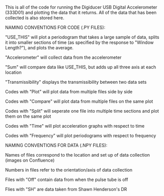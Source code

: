 This is all of the code for running the Digiducer USB Digital Accelerometer (333D01) and plotting the data that it returns. All of the data that has been collected is also stored here. 


NAMING CONVENTIONS FOR CODE (.PY FILES):

"USE_THIS" will plot a periodogram that takes a large sample of data, splits it into smaller sections of time (as specified by the response to "Window Length?"), and plots the average.

"Accelerometer" will collect data from the accelerometer

"Sum" will compare data like USE_THIS, but adds up all three axis at each location

"Transmissibility" displays the transmissibility between two data sets
 
Codes with "Plot" will plot data from multiple files side by side
 
Codes with "Compare" will plot data from multiple files on the same plot

Codes with "Split" will seperate one file into multiple time sections and plot them on the same plot
 
Codes with "Time" will plot acceleration graphs with respect to time
 
Codes with "Frequency" will plot periodograms with respect to frequency


NAMING CONVENTIONS FOR DATA (.NPY FILES):

Names of files correspond to the location and set up of data collection (images on Confluence)

Numbers in files refer to the orientation/axis of data collection

Files with "Off" contain data from when the pulse tube is off

Flies with "SH" are data taken from Shawn Henderson's DR
